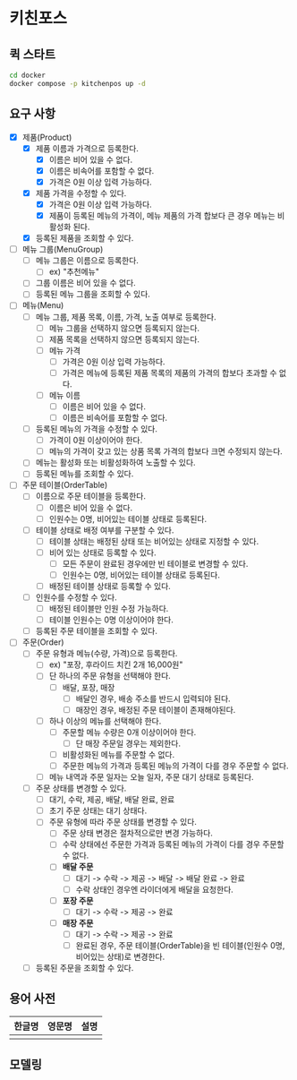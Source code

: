 # 키친포스

## 퀵 스타트

```sh
cd docker
docker compose -p kitchenpos up -d
```

## 요구 사항

- [X] 제품(Product)
    - [X] 제품 이름과 가격으로 등록한다.
        - [X] 이름은 비어 있을 수 없다.
        - [X] 이름은 비속어를 포함할 수 없다.
        - [X] 가격은 0원 이상 입력 가능하다.
    - [X] 제품 가격을 수정할 수 있다.
        - [X] 가격은 0원 이상 입력 가능하다.
        - [X] 제품이 등록된 메뉴의 가격이, 메뉴 제품의 가격 합보다 큰 경우 메뉴는 비활성화 된다.
    - [X] 등록된 제품을 조회할 수 있다.
- [ ] 메뉴 그룹(MenuGroup)
    - [ ] 메뉴 그룹은 이름으로 등록한다.
        - [ ] ex) "추천메뉴"
    - [ ] 그룹 이름은 비어 있을 수 없다.
    - [ ] 등록된 메뉴 그룹을 조회할 수 있다.
- [ ] 메뉴(Menu)
    - [ ] 메뉴 그룹, 제품 목록, 이름, 가격, 노출 여부로 등록한다.
        - [ ] 메뉴 그룹을 선택하지 않으면 등록되지 않는다.
        - [ ] 제품 목록을 선택하지 않으면 등록되지 않는다.
        - [ ] 메뉴 가격
            - [ ] 가격은 0원 이상 입력 가능하다.
            - [ ] 가격은 메뉴에 등록된 제품 목록의 제품의 가격의 합보다 초과할 수 없다.
        - [ ] 메뉴 이름
            - [ ] 이름은 비어 있을 수 없다.
            - [ ] 이름은 비속어를 포함할 수 없다.
    - [ ] 등록된 메뉴의 가격을 수정할 수 있다.
        - [ ] 가격이 0원 이상이어야 한다.
        - [ ] 메뉴의 가격이 갖고 있는 상품 목록 가격의 합보다 크면 수정되지 않는다.
    - [ ] 메뉴는 활성화 또는 비활성화하여 노출할 수 있다.
    - [ ] 등록된 메뉴를 조회할 수 있다.
- [ ] 주문 테이블(OrderTable)
    - [ ] 이름으로 주문 테이블을 등록한다.
        - [ ] 이름은 비어 있을 수 없다.
        - [ ] 인원수는 0명, 비어있는 테이블 상태로 등록된다.
    - [ ] 테이블 상태로 배정 여부를 구분할 수 있다.
        - [ ] 테이블 상태는 배정된 상태 또는 비어있는 상태로 지정할 수 있다.
        - [ ] 비어 있는 상태로 등록할 수 있다.
            - [ ] 모든 주문이 완료된 경우에만 빈 테이블로 변경할 수 있다.
            - [ ] 인원수는 0명, 비어있는 테이블 상태로 등록된다.
        - [ ] 배정된 테이블 상태로 등록할 수 있다.
    - [ ] 인원수를 수정할 수 있다.
        - [ ] 배정된 테이블만 인원 수정 가능하다.
        - [ ] 테이블 인원수는 0명 이상이어야 한다.
    - [ ] 등록된 주문 테이블을 조회할 수 있다.
- [ ] 주문(Order)
    - [ ] 주문 유형과 메뉴(수량, 가격)으로 등록한다.
        - [ ] ex) "포장, 후라이드 치킨 2개 16,000원"
        - [ ] 단 하나의 주문 유형을 선택해야 한다.
            - [ ] 배달, 포장, 매장
                - [ ] 배달인 경우, 배송 주소를 반드시 입력되야 된다.
                - [ ] 매장인 경우, 배정된 주문 테이블이 존재해야된다.
        - [ ] 하나 이상의 메뉴를 선택해야 한다.
            - [ ] 주문할 메뉴 수량은 0개 이상이어야 한다.
                - [ ] 단 매장 주문일 경우는 제외한다.
            - [ ] 비활성화된 메뉴를 주문할 수 없다.
            - [ ] 주문한 메뉴의 가격과 등록된 메뉴의 가격이 다를 경우 주문할 수 없다.
        - [ ] 메뉴 내역과 주문 일자는 오늘 일자, 주문 대기 상태로 등록된다.
    - [ ] 주문 상태를 변경할 수 있다.
        - [ ] 대기, 수락, 제공, 배달, 배달 완료, 완료
        - [ ] 초기 주문 상태는 대기 상태다.
        - [ ] 주문 유형에 따라 주문 상태를 변경할 수 있다.
            - [ ] 주문 상태 변경은 절차적으로만 변경 가능하다.
            - [ ] 수락 상태에선 주문한 가격과 등록된 메뉴의 가격이 다를 경우 주문할 수 없다.
            - [ ] **배달 주문**
                - [ ] 대기 -> 수락 -> 제공 -> 배달 -> 배달 완료 -> 완료
                - [ ] 수락 상태인 경우엔 라이더에게 배달을 요청한다.
            - [ ] **포장 주문**
                - [ ] 대기 -> 수락 -> 제공 -> 완료
            - [ ] **매장 주문**
                - [ ] 대기 -> 수락 -> 제공 -> 완료
                - [ ] 완료된 경우, 주문 테이블(OrderTable)을 빈 테이블(인원수 0명, 비어있는 상태)로 변경한다.
    - [ ] 등록된 주문을 조회할 수 있다.

## 용어 사전

| 한글명 | 영문명 | 설명 |
| --- | --- | --- |
|  |  |  |

## 모델링
